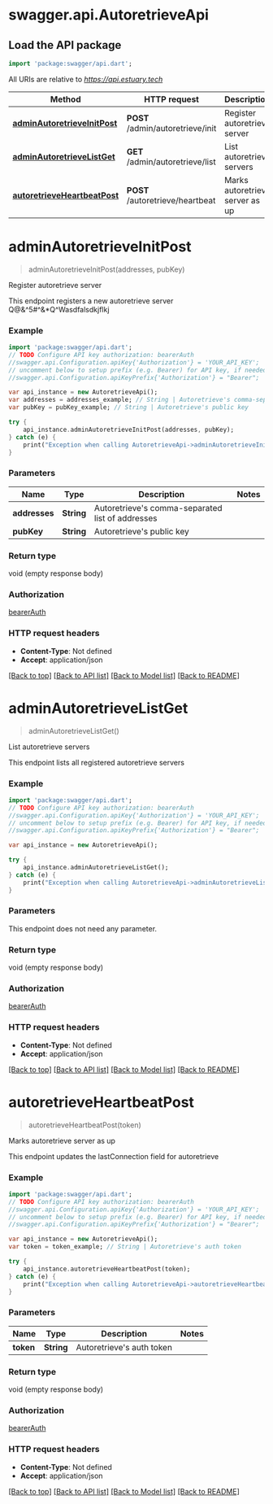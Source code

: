 # swagger.api.AutoretrieveApi

## Load the API package
```dart
import 'package:swagger/api.dart';
```

All URIs are relative to *https://api.estuary.tech*

Method | HTTP request | Description
------------- | ------------- | -------------
[**adminAutoretrieveInitPost**](AutoretrieveApi.md#adminAutoretrieveInitPost) | **POST** /admin/autoretrieve/init | Register autoretrieve server
[**adminAutoretrieveListGet**](AutoretrieveApi.md#adminAutoretrieveListGet) | **GET** /admin/autoretrieve/list | List autoretrieve servers
[**autoretrieveHeartbeatPost**](AutoretrieveApi.md#autoretrieveHeartbeatPost) | **POST** /autoretrieve/heartbeat | Marks autoretrieve server as up


# **adminAutoretrieveInitPost**
> adminAutoretrieveInitPost(addresses, pubKey)

Register autoretrieve server

This endpoint registers a new autoretrieve server Q@&^5#^&*Q^Wasdfalsdkjflkj

### Example 
```dart
import 'package:swagger/api.dart';
// TODO Configure API key authorization: bearerAuth
//swagger.api.Configuration.apiKey{'Authorization'} = 'YOUR_API_KEY';
// uncomment below to setup prefix (e.g. Bearer) for API key, if needed
//swagger.api.Configuration.apiKeyPrefix{'Authorization'} = "Bearer";

var api_instance = new AutoretrieveApi();
var addresses = addresses_example; // String | Autoretrieve's comma-separated list of addresses
var pubKey = pubKey_example; // String | Autoretrieve's public key

try { 
    api_instance.adminAutoretrieveInitPost(addresses, pubKey);
} catch (e) {
    print("Exception when calling AutoretrieveApi->adminAutoretrieveInitPost: $e\n");
}
```

### Parameters

Name | Type | Description  | Notes
------------- | ------------- | ------------- | -------------
 **addresses** | **String**| Autoretrieve&#39;s comma-separated list of addresses | 
 **pubKey** | **String**| Autoretrieve&#39;s public key | 

### Return type

void (empty response body)

### Authorization

[bearerAuth](../README.md#bearerAuth)

### HTTP request headers

 - **Content-Type**: Not defined
 - **Accept**: application/json

[[Back to top]](#) [[Back to API list]](../README.md#documentation-for-api-endpoints) [[Back to Model list]](../README.md#documentation-for-models) [[Back to README]](../README.md)

# **adminAutoretrieveListGet**
> adminAutoretrieveListGet()

List autoretrieve servers

This endpoint lists all registered autoretrieve servers

### Example 
```dart
import 'package:swagger/api.dart';
// TODO Configure API key authorization: bearerAuth
//swagger.api.Configuration.apiKey{'Authorization'} = 'YOUR_API_KEY';
// uncomment below to setup prefix (e.g. Bearer) for API key, if needed
//swagger.api.Configuration.apiKeyPrefix{'Authorization'} = "Bearer";

var api_instance = new AutoretrieveApi();

try { 
    api_instance.adminAutoretrieveListGet();
} catch (e) {
    print("Exception when calling AutoretrieveApi->adminAutoretrieveListGet: $e\n");
}
```

### Parameters
This endpoint does not need any parameter.

### Return type

void (empty response body)

### Authorization

[bearerAuth](../README.md#bearerAuth)

### HTTP request headers

 - **Content-Type**: Not defined
 - **Accept**: application/json

[[Back to top]](#) [[Back to API list]](../README.md#documentation-for-api-endpoints) [[Back to Model list]](../README.md#documentation-for-models) [[Back to README]](../README.md)

# **autoretrieveHeartbeatPost**
> autoretrieveHeartbeatPost(token)

Marks autoretrieve server as up

This endpoint updates the lastConnection field for autoretrieve

### Example 
```dart
import 'package:swagger/api.dart';
// TODO Configure API key authorization: bearerAuth
//swagger.api.Configuration.apiKey{'Authorization'} = 'YOUR_API_KEY';
// uncomment below to setup prefix (e.g. Bearer) for API key, if needed
//swagger.api.Configuration.apiKeyPrefix{'Authorization'} = "Bearer";

var api_instance = new AutoretrieveApi();
var token = token_example; // String | Autoretrieve's auth token

try { 
    api_instance.autoretrieveHeartbeatPost(token);
} catch (e) {
    print("Exception when calling AutoretrieveApi->autoretrieveHeartbeatPost: $e\n");
}
```

### Parameters

Name | Type | Description  | Notes
------------- | ------------- | ------------- | -------------
 **token** | **String**| Autoretrieve&#39;s auth token | 

### Return type

void (empty response body)

### Authorization

[bearerAuth](../README.md#bearerAuth)

### HTTP request headers

 - **Content-Type**: Not defined
 - **Accept**: application/json

[[Back to top]](#) [[Back to API list]](../README.md#documentation-for-api-endpoints) [[Back to Model list]](../README.md#documentation-for-models) [[Back to README]](../README.md)

